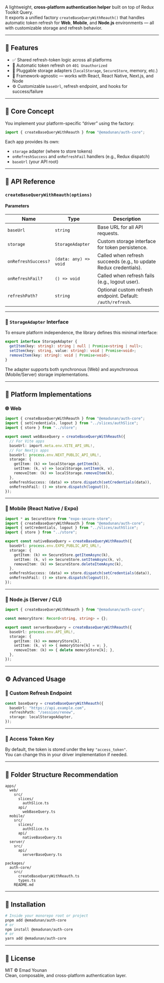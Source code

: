 A lightweight, **cross-platform authentication helper** built on top of Redux Toolkit Query.  
It exports a unified factory `createBaseQueryWithReauth()` that handles automatic token refresh for **Web**, **Mobile**, and **Node.js** environments — all with customizable storage and refresh behavior.

---

## 🚀 Features

- ✅ Shared refresh-token logic across all platforms  
- 🔄 Automatic token refresh on `401 Unauthorized`  
- 🧱 Pluggable storage adapters (`localStorage`, `SecureStore`, memory, etc.)  
- 🔐 Framework-agnostic — works with React, React Native, Next.js, and Node  
- ⚙️ Customizable `baseUrl`, refresh endpoint, and hooks for success/failure  

---

## 🧠 Core Concept

You implement your platform-specific “driver” using the factory:

```ts
import { createBaseQueryWithReauth } from "@emadunan/auth-core";
```

Each app provides its own:
- `storage` adapter (where to store tokens)
- `onRefreshSuccess` and `onRefreshFail` handlers (e.g., Redux dispatch)
- `baseUrl` (your API root)

---

## 🧩 API Reference

### `createBaseQueryWithReauth(options)`

#### Parameters
| Name | Type | Description |
|------|------|--------------|
| `baseUrl` | `string` | Base URL for all API requests. |
| `storage` | `StorageAdapter` | Custom storage interface for token persistence. |
| `onRefreshSuccess?` | `(data: any) => void` | Called when refresh succeeds (e.g., to update Redux credentials). |
| `onRefreshFail?` | `() => void` | Called when refresh fails (e.g., logout user). |
| `refreshPath?` | `string` | Optional custom refresh endpoint. Default: `/auth/refresh`. |

---

### 🧱 `StorageAdapter` Interface

To ensure platform independence, the library defines this minimal interface:

```ts
export interface StorageAdapter {
  getItem(key: string): string | null | Promise<string | null>;
  setItem(key: string, value: string): void | Promise<void>;
  removeItem(key: string): void | Promise<void>;
}
```

The adapter supports both synchronous (Web) and asynchronous (Mobile/Server) storage implementations.

---

## 🧭 Platform Implementations

### 🌐 Web

```ts
import { createBaseQueryWithReauth } from "@emadunan/auth-core";
import { setCredentials, logout } from "../slices/authSlice";
import { store } from "../store";

export const webBaseQuery = createBaseQueryWithReauth({
  // For Vite apps
  baseUrl: import.meta.env.VITE_API_URL!,
  // For Nextjs apps 
  baseUrl: process.env.NEXT_PUBLIC_API_URL!,
  storage: {
    getItem: (k) => localStorage.getItem(k),
    setItem: (k, v) => localStorage.setItem(k, v),
    removeItem: (k) => localStorage.removeItem(k),
  },
  onRefreshSuccess: (data) => store.dispatch(setCredentials(data)),
  onRefreshFail: () => store.dispatch(logout()),
});
```

---

### 📱 Mobile (React Native / Expo)

```ts
import * as SecureStore from "expo-secure-store";
import { createBaseQueryWithReauth } from "@emadunan/auth-core";
import { setCredentials, logout } from "../slices/authSlice";
import { store } from "../store";

export const nativeBaseQuery = createBaseQueryWithReauth({
  baseUrl: process.env.EXPO_PUBLIC_API_URL!,
  storage: {
    getItem: (k) => SecureStore.getItemAsync(k),
    setItem: (k, v) => SecureStore.setItemAsync(k, v),
    removeItem: (k) => SecureStore.deleteItemAsync(k),
  },
  onRefreshSuccess: (data) => store.dispatch(setCredentials(data)),
  onRefreshFail: () => store.dispatch(logout()),
});
```

---

### 🧠 Node.js (Server / CLI)

```ts
import { createBaseQueryWithReauth } from "@emadunan/auth-core";

const memoryStore: Record<string, string> = {};

export const serverBaseQuery = createBaseQueryWithReauth({
  baseUrl: process.env.API_URL!,
  storage: {
    getItem: (k) => memoryStore[k],
    setItem: (k, v) => { memoryStore[k] = v; },
    removeItem: (k) => { delete memoryStore[k]; },
  },
});
```

---

## ⚙️ Advanced Usage

### 🧾 Custom Refresh Endpoint

```ts
const baseQuery = createBaseQueryWithReauth({
  baseUrl: "https://api.example.com",
  refreshPath: "/session/renew",
  storage: localStorageAdapter,
});
```

---

### 🔑 Access Token Key

By default, the token is stored under the key `"access_token"`.  
You can change this in your driver implementation if needed.

---

## 🧩 Folder Structure Recommendation

```
apps/
  web/
    src/
      slices/
        authSlice.ts
      api/
        webBaseQuery.ts
  mobile/
    src/
      slices/
        authSlice.ts
      api/
        nativeBaseQuery.ts
  server/
    src/
      api/
        serverBaseQuery.ts

packages/
  auth-core/
    src/
      createBaseQueryWithReauth.ts
      types.ts
    README.md
```

---

## 🧰 Installation

```bash
# Inside your monorepo root or project
pnpm add @emadunan/auth-core
# or
npm install @emadunan/auth-core
# or
yarn add @emadunan/auth-core
```

---

## 🧩 License

MIT © Emad Younan  
Clean, composable, and cross-platform authentication layer.
